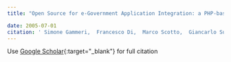 ```yaml
---
title: "Open Source for e-Government Application Integration: a PHP-based solution"

date: 2005-07-01
citation: ' Simone Gammeri,  Francesco Di,  Marco Scotto,  Giancarlo Succi,  Tullio Vernazza, &quot;Open Source for e-Government Application Integration: a PHP-based solution.&quot;, 2005.'
---
```

Use [Google Scholar](https://scholar.google.com/scholar?q=Open+Source+for+e+Government+Application+Integration:+a+PHP+based+solution){:target="_blank"} for full citation